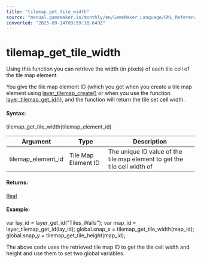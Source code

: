 ```yaml
---
title: "tilemap_get_tile_width"
source: "manual.gamemaker.io/monthly/en/GameMaker_Language/GML_Reference/Asset_Management/Rooms/Tile_Map_Layers/tilemap_get_tile_width.htm"
converted: "2025-09-14T03:59:38.649Z"
---
```


# tilemap\_get\_tile\_width

Using this function you can retrieve the width (in pixels) of each tile cell of the tile map element.

You give the tile map element ID (which you get when you create a tile map element using [layer\_tilemap\_create()](layer_tilemap_create.md) or when you use the function [layer\_tilemap\_get\_id()](layer_tilemap_get_id.md)), and the function will return the tile set cell width.

#### Syntax:

tilemap\_get\_tile\_width(tilemap\_element\_id)

| Argument | Type | Description |
| --- | --- | --- |
| tilemap_element_id | Tile Map Element ID | The unique ID value of the tile map element to get the tile cell width of |

#### Returns:

[Real](../../../../GML_Overview/Data_Types.md)

#### Example:

var lay\_id = layer\_get\_id("Tiles\_Walls");
var map\_id = layer\_tilemap\_get\_id(lay\_id);
global.snap\_x = tilemap\_get\_tile\_width(map\_id);
global.snap\_y = tilemap\_get\_tile\_height(map\_id);

The above code uses the retrieved tile map ID to get the tile cell width and height and use them to set two global variables.